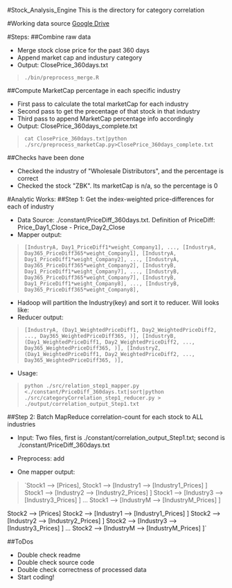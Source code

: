 #Stock_Analysis_Engine
This is the directory for category correlation

#Working data source
[Google Drive](https://drive.google.com/open?id=0BzG5zLRRrgKwfkthYmJhdW94aUE1QVpDeTN4bnhsVDJuNmJSZ1d2aElaSExJaUVpWWs5ZDg&authuser=0)

#Steps:
##Combine raw data
- Merge stock close price for the past 360 days
- Append market cap and industury category
- Output: ClosePrice_360days.txt

>`./bin/preprocess_merge.R`

##Compute MarketCap percentage in each specific industry
- First pass to calculate the total marketCap for each industry
- Second pass to get the precentage of that stock in that industry
- Third pass to append MarketCap percentage info accordingly
- Output: ClosePrice_360days_complete.txt

>`cat ClosePrice_360days.txt|python ./src/preprocess_marketCap.py>ClosePrice_360days_complete.txt`

##Checks have been done
- Checked the industry of "Wholesale Distributors", and the percentage is correct
- Checked the stock "ZBK". Its marketCap is n/a, so the percentage is 0

#Analytic Works:
##Step 1: Get the index-weighted price-differences for each of industry
- Data Source: ./constant/PriceDiff_360days.txt. Definition of PriceDiff: Price_Day1_Close - Price_Day2_Close
- Mapper output:

>`[IndustryA, Day1_PriceDiff1*weight_Company1], ..., [IndustryA, Day365_PriceDiff365*weight_Company1],
[IndustryA, Day1_PriceDiff1*weight_Company2], ..., [IndustryA, Day365_PriceDiff365*weight_Company2],
[IndustryB, Day1_PriceDiff1*weight_Company7], ..., [IndustryB, Day365_PriceDiff365*weight_Company7],
[IndustryB, Day1_PriceDiff1*weight_Company8], ..., [IndustryB, Day365_PriceDiff365*weight_Company8],`

- Hadoop will partition the Industry(key) and sort it to reducer. Will looks like:
- Reducer output: 

>`[IndustryA, (Day1_WeightedPriceDiff1, Day2_WeightedPriceDiff2, ..., Day365_WeightedPriceDiff365, )],
[IndustryB, (Day1_WeightedPriceDiff1, Day2_WeightedPriceDiff2, ..., Day365_WeightedPriceDiff365, )],
[IndustryZ, (Day1_WeightedPriceDiff1, Day2_WeightedPriceDiff2, ..., Day365_WeightedPriceDiff365, )],`

- Usage:

>`python ./src/relation_step1_mapper.py <./constant/PriceDiff_360days.txt|sort|python ./src/categoryCorrelation_step1_reducer.py > ./output/correlation_output_Step1.txt`

##Step 2: Batch MapReduce correlation-count for each stock to ALL industries
- Input: Two files, first is ./constant/correlation_output_Step1.txt; second is ./constant/PriceDiff_360days.txt
- Preprocess: add

- One mapper output:

>`Stock1 --> [Prices],
Stock1 --> [Industry1 --> [Industry1_Prices] ]
Stock1 --> [Industry2 --> [Industry2_Prices] ]
Stock1 --> [Industry3 --> [Industry3_Prices] ]
...
Stock1 --> [IndustryM --> [IndustryM_Prices] ]

Stock2 --> [Prices]
Stock2 --> [Industry1 --> [Industry1_Prices] ]
Stock2 --> [Industry2 --> [Industry2_Prices] ]
Stock2 --> [Industry3 --> [Industry3_Prices] ]
...
Stock2 --> [IndustryM --> [IndustryM_Prices] ]`



##ToDos
- Double check readme
- Double check source code
- Double check correctness of processed data
- Start coding!
